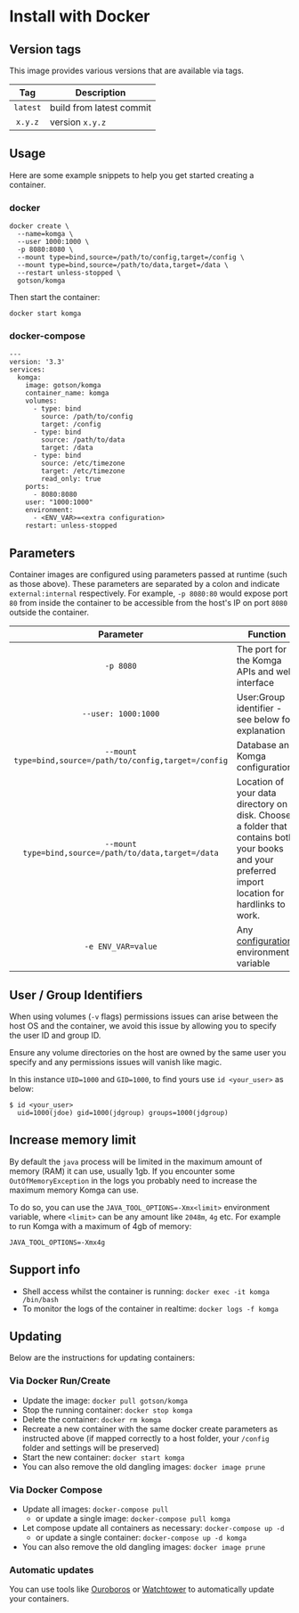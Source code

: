 # Install with Docker

## Version tags

This image provides various versions that are available via tags.


|**Tag** |**Description**         |
|:------:|------------------------|
|`latest`  |build from latest commit|
|`x.y.z` |version `x.y.z`         |

## Usage

Here are some example snippets to help you get started creating a container.

### docker

```
docker create \
  --name=komga \
  --user 1000:1000 \
  -p 8080:8080 \
  --mount type=bind,source=/path/to/config,target=/config \
  --mount type=bind,source=/path/to/data,target=/data \
  --restart unless-stopped \
  gotson/komga
```

Then start the container:

```
docker start komga
```

### docker-compose

```
---
version: '3.3'
services:
  komga:
    image: gotson/komga
    container_name: komga
    volumes:
      - type: bind
        source: /path/to/config
        target: /config
      - type: bind
        source: /path/to/data
        target: /data
      - type: bind
        source: /etc/timezone
        target: /etc/timezone
        read_only: true
    ports:
      - 8080:8080
    user: "1000:1000"
    environment:
      - <ENV_VAR>=<extra configuration>
    restart: unless-stopped
```

## Parameters

Container images are configured using parameters passed at runtime (such as those above).
These parameters are separated by a colon and indicate `external:internal` respectively.
For example, `-p 8080:80` would expose port `80` from inside the container to be accessible from the host's IP on port `8080` outside the container.

|                          Parameter                        | Function                                                              |
|:---------------------------------------------------------:|-----------------------------------------------------------------------|
| `-p 8080`                                                 | The port for the Komga APIs and web interface                         |
| `--user: 1000:1000`                                       | User:Group identifier - see below for explanation                     |
| `--mount type=bind,source=/path/to/config,target=/config` | Database and Komga configurations                                     |
| `--mount type=bind,source=/path/to/data,target=/data`   | Location of your data directory on disk. Choose a folder that contains both your books and your preferred import location for hardlinks to work. |
| `-e ENV_VAR=value`            | Any [configuration](/installation/configuration.md) environment variable |

## User / Group Identifiers

When using volumes (`-v` flags) permissions issues can arise between the host OS and the container, we avoid this issue by allowing you to specify the user ID and group ID.

Ensure any volume directories on the host are owned by the same user you specify and any permissions issues will vanish like magic.

In this instance `UID=1000` and `GID=1000`, to find yours use `id <your_user>` as below:

```
$ id <your_user>
  uid=1000(jdoe) gid=1000(jdgroup) groups=1000(jdgroup)
```

## Increase memory limit

By default the `java` process will be limited in the maximum amount of memory (RAM) it can use, usually 1gb. If you encounter some `OutOfMemoryException` in the logs you probably need to increase the maximum memory Komga can use.

To do so, you can use the `JAVA_TOOL_OPTIONS=-Xmx<limit>` environment variable, where `<limit>` can be any amount like `2048m`, `4g` etc. For example to run Komga with a maximum of 4gb of memory:

```shell script
JAVA_TOOL_OPTIONS=-Xmx4g
```

## Support info

- Shell access whilst the container is running: `docker exec -it komga /bin/bash`
- To monitor the logs of the container in realtime: `docker logs -f komga`

## Updating

Below are the instructions for updating containers:

### Via Docker Run/Create

- Update the image: `docker pull gotson/komga`
- Stop the running container: `docker stop komga`
- Delete the container: `docker rm komga`
- Recreate a new container with the same docker create parameters as instructed above (if mapped correctly to a host folder, your `/config` folder and settings will be preserved)
- Start the new container: `docker start komga`
- You can also remove the old dangling images: `docker image prune`

### Via Docker Compose

- Update all images: `docker-compose pull`
  - or update a single image: `docker-compose pull komga`
- Let compose update all containers as necessary: `docker-compose up -d`
  - or update a single container: `docker-compose up -d komga`
- You can also remove the old dangling images: `docker image prune`

### Automatic updates

You can use tools like [Ouroboros](https://github.com/pyouroboros/ouroboros) or [Watchtower](https://github.com/containrrr/watchtower) to automatically update your containers.